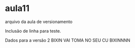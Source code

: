 # aula11
arquivo da aula de versionamento

Inclusão de linha para teste.

Dados para a versão 2
BIXIN VAI TOMA NO SEU CU BIXINNNN
